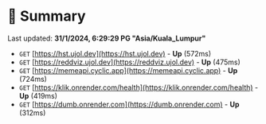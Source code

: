 # 📖 Summary
Last updated: **31/1/2024, 6:29:29 PG "Asia/Kuala_Lumpur"**

- `GET` [https://hst.ujol.dev](https://hst.ujol.dev) - **Up** (572ms)
- `GET` [https://reddviz.ujol.dev](https://reddviz.ujol.dev) - **Up** (475ms)
- `GET` [https://memeapi.cyclic.app](https://memeapi.cyclic.app) - **Up** (724ms)
- `GET` [https://klik.onrender.com/health](https://klik.onrender.com/health) - **Up** (419ms)
- `GET` [https://dumb.onrender.com](https://dumb.onrender.com) - **Up** (312ms)
